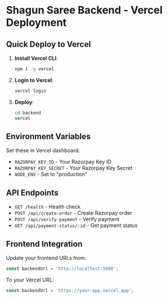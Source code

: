 # Shagun Saree Backend - Vercel Deployment

## Quick Deploy to Vercel

1. **Install Vercel CLI**:
   ```bash
   npm i -g vercel
   ```

2. **Login to Vercel**:
   ```bash
   vercel login
   ```

3. **Deploy**:
   ```bash
   cd backend
   vercel
   ```

## Environment Variables

Set these in Vercel dashboard:

- `RAZORPAY_KEY_ID` - Your Razorpay Key ID
- `RAZORPAY_KEY_SECRET` - Your Razorpay Key Secret
- `NODE_ENV` - Set to "production"

## API Endpoints

- `GET /health` - Health check
- `POST /api/create-order` - Create Razorpay order
- `POST /api/verify-payment` - Verify payment
- `GET /api/payment-status/:id` - Get payment status

## Frontend Integration

Update your frontend URLs from:
```javascript
const backendUrl = 'http://localhost:5000';
```

To your Vercel URL:
```javascript
const backendUrl = 'https://your-app.vercel.app';
```